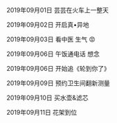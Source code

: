 2019年09月01日
芸芸在火车上一整天

2019年09月02日
开启真•异地

2019年09月03日
看中医 生气 😡

2019年09月06日
午饭通电话 想念

2019年09月06日
开始追《轮到你了》

2019年09月09日
预约卫生间翻新测量

2019年09月10日
买水壶&滤芯

2019年09月11日
花架到位